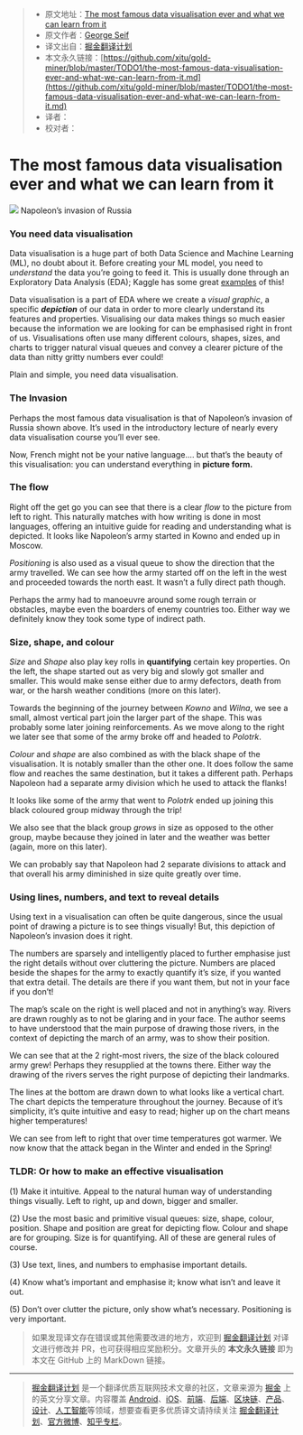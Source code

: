 > * 原文地址：[The most famous data visualisation ever and what we can learn from it](https://towardsdatascience.com/the-most-famous-data-visualisation-ever-and-what-we-can-learn-from-it-abcdfa772548)
> * 原文作者：[George Seif](https://towardsdatascience.com/@george.seif94)
> * 译文出自：[掘金翻译计划](https://github.com/xitu/gold-miner)
> * 本文永久链接：[https://github.com/xitu/gold-miner/blob/master/TODO1/the-most-famous-data-visualisation-ever-and-what-we-can-learn-from-it.md](https://github.com/xitu/gold-miner/blob/master/TODO1/the-most-famous-data-visualisation-ever-and-what-we-can-learn-from-it.md)
> * 译者：
> * 校对者：

# The most famous data visualisation ever and what we can learn from it

![](https://cdn-images-1.medium.com/max/1600/1*V9sq--wHI1wm1zA3Gng1sg.png)
Napoleon’s invasion of Russia

### You need data visualisation

Data visualisation is a huge part of both Data Science and Machine Learning (ML), no doubt about it. Before creating your ML model, you need to _understand_ the data you’re going to feed it. This is usually done through an Exploratory Data Analysis (EDA); Kaggle has some great [examples](https://www.kaggle.com/kernels) of this!

Data visualisation is a part of EDA where we create a _visual graphic_, a specific **_depiction_** of our data in order to more clearly understand its features and properties. Visualising our data makes things so much easier because the information we are looking for can be emphasised right in front of us. Visualisations often use many different colours, shapes, sizes, and charts to trigger natural visual queues and convey a clearer picture of the data than nitty gritty numbers ever could!

Plain and simple, you need data visualisation.

### The Invasion

Perhaps the most famous data visualisation is that of Napoleon’s invasion of Russia shown above. It’s used in the introductory lecture of nearly every data visualisation course you’ll ever see.

Now, French might not be your native language…. but that’s the beauty of this visualisation: you can understand everything in **picture form.**

### The flow

Right off the get go you can see that there is a clear _flow_ to the picture from left to right. This naturally matches with how writing is done in most languages, offering an intuitive guide for reading and understanding what is depicted. It looks like Napoleon’s army started in Kowno and ended up in Moscow.

_Positioning_ is also used as a visual queue to show the direction that the army travelled. We can see how the army started off on the left in the west and proceeded towards the north east. It wasn’t a fully direct path though.

Perhaps the army had to manoeuvre around some rough terrain or obstacles, maybe even the boarders of enemy countries too. Either way we definitely know they took some type of indirect path.

### Size, shape, and colour

_Size_ and _Shape_ also play key rolls in **quantifying**  certain key properties. On the left, the shape started out as very big and slowly got smaller and smaller. This would make sense either due to army defectors, death from war, or the harsh weather conditions (more on this later).

Towards the beginning of the journey between _Kowno_ and _Wilna_, we see a small, almost vertical part join the larger part of the shape. This was probably some later joining reinforcements. As we move along to the right we later see that some of the army broke off and headed to _Polotrk_.

_Colour_ and _shape_ are also combined as with the black shape of the visualisation. It is notably smaller than the other one. It does follow the same flow and reaches the same destination, but it takes a different path. Perhaps Napoleon had a separate army division which he used to attack the flanks!

It looks like some of the army that went to _Polotrk_ ended up joining this black coloured group midway through the trip!

We also see that the black group _grows_ in size as opposed to the other group, maybe because they joined in later and the weather was better (again, more on this later).

We can probably say that Napoleon had 2 separate divisions to attack and that overall his army diminished in size quite greatly over time.

### Using lines, numbers, and text to reveal details

Using text in a visualisation can often be quite dangerous, since the usual point of drawing a picture is to see things visually! But, this depiction of Napoleon’s invasion does it right.

The numbers are sparsely and intelligently placed to further emphasise just the right details without over cluttering the picture. Numbers are placed beside the shapes for the army to exactly quantify it’s size, if you wanted that extra detail. The details are there if you want them, but not in your face if you don’t!

The map’s scale on the right is well placed and not in anything’s way. Rivers are drawn roughly as to not be glaring and in your face. The author seems to have understood that the main purpose of drawing those rivers, in the context of depicting the march of an army, was to show their position.

We can see that at the 2 right-most rivers, the size of the black coloured army grew! Perhaps they resupplied at the towns there. Either way the drawing of the rivers serves the right purpose of depicting their landmarks.

The lines at the bottom are drawn down to what looks like a vertical chart. The chart depicts the temperature throughout the journey. Because of it’s simplicity, it’s quite intuitive and easy to read; higher up on the chart means higher temperatures!

We can see from left to right that over time temperatures got warmer. We now know that the attack began in the Winter and ended in the Spring!

### TLDR: Or how to make an effective visualisation

(1) Make it intuitive. Appeal to the natural human way of understanding things visually. Left to right, up and down, bigger and smaller.

(2) Use the most basic and primitive visual queues: size, shape, colour, position. Shape and position are great for depicting flow. Colour and shape are for grouping. Size is for quantifying. All of these are general rules of course.

(3) Use text, lines, and numbers to emphasise important details.

(4) Know what’s important and emphasise it; know what isn’t and leave it out.

(5) Don’t over clutter the picture, only show what’s necessary. Positioning is very important.

> 如果发现译文存在错误或其他需要改进的地方，欢迎到 [掘金翻译计划](https://github.com/xitu/gold-miner) 对译文进行修改并 PR，也可获得相应奖励积分。文章开头的 **本文永久链接** 即为本文在 GitHub 上的 MarkDown 链接。

---

> [掘金翻译计划](https://github.com/xitu/gold-miner) 是一个翻译优质互联网技术文章的社区，文章来源为 [掘金](https://juejin.im) 上的英文分享文章。内容覆盖 [Android](https://github.com/xitu/gold-miner#android)、[iOS](https://github.com/xitu/gold-miner#ios)、[前端](https://github.com/xitu/gold-miner#前端)、[后端](https://github.com/xitu/gold-miner#后端)、[区块链](https://github.com/xitu/gold-miner#区块链)、[产品](https://github.com/xitu/gold-miner#产品)、[设计](https://github.com/xitu/gold-miner#设计)、[人工智能](https://github.com/xitu/gold-miner#人工智能)等领域，想要查看更多优质译文请持续关注 [掘金翻译计划](https://github.com/xitu/gold-miner)、[官方微博](http://weibo.com/juejinfanyi)、[知乎专栏](https://zhuanlan.zhihu.com/juejinfanyi)。
